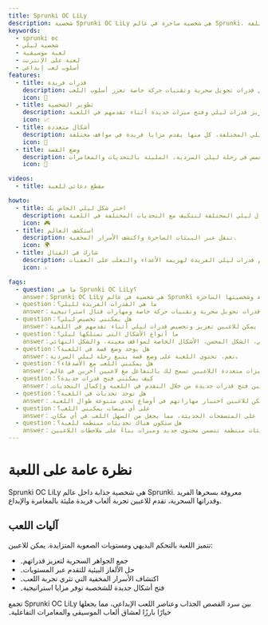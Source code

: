 ```yaml
---
title: Sprunki OC LiLy
description: شخصية Sprunki OC LiLy هي شخصية ساحرة في عالم Sprunki، معروفة بسحرها الفريد وقدراتها الفريدة. يمكن للاعبين استكشاف عالمها السحري والمشاركة في أسلوب لعب استراتيجي وفتح تحولات مختلفة.
keywords:
  - sprunki oc
  - شخصية ليلي
  - لعبة موسيقية
  - لعبة على الإنترنت
  - أسلوب لعب إبداعي
features:
  - title: قدرات فريدة
    description: تمتلك ليلي قدرات تحويل سحرية وتقنيات حركة خاصة تعزز أسلوب اللعب.
    icon: 🌟
  - title: تطوير الشخصية
    description: يمكن للاعبين تعزيز قدرات ليلي وفتح ميزات جديدة أثناء تقدمهم في اللعبة.
    icon: 📈
  - title: أشكال متعددة
    description: تجربة أشكال ليلي المختلفة، كل منها يقدم مزايا فريدة في مواقف مختلفة.
    icon: 🔄
  - title: وضع القصة
    description: انغمس في رحلة ليلي السردية، المليئة بالتحديات والمغامرات.
    icon: 📖

videos:
  - title: مقطع دعائي للعبة

howto:
  - title: اختر شكل ليلي الخاص بك
    description: اختر من أشكال ليلي المختلفة لتتكيف مع التحديات المختلفة في اللعبة.
    icon: 🎮
  - title: استكشف العالم
    description: تنقل عبر البيئات الساحرة واكتشف الأسرار المخفية.
    icon: 🌍
  - title: شارك في القتال
    description: استخدم قدرات ليلي الفريدة لهزيمة الأعداء والتغلب على العقبات.
    icon: ⚔️

faqs:
  - question: ما هي Sprunki OC LiLy؟
    answer：Sprunki OC LiLy هي شخصية في عالم Sprunki معروفة بقدراتها السحرية وشخصيتها الساحرة。
  - question：ما هي القدرات الفريدة لليلي؟
    answer：تمتلك ليلي قدرات تحويل سحرية وتقنيات حركة خاصة ومهارات قتال استراتيجية。
  - question：هل يمكنني تخصيص ليلي؟
    answer：نعم، يمكن للاعبين تعزيز وتخصيص قدرات ليلي أثناء تقدمهم في اللعبة。
  - question：ما أنواع الأشكال التي تمتلكها ليلي؟
    answer：تمتلك ليلي أشكالًا متعددة، بما في ذلك الشكل الأساسي، الشكل المحسن، الأشكال الخاصة لمواقف معينة، والشكل النهائي。
  - question：هل يوجد وضع قصة في اللعبة؟
    answer：نعم، تحتوي اللعبة على وضع قصة يتبع رحلة ليلي السردية。
  - question：هل يمكنني اللعب مع الأصدقاء؟
    answer：نعم، هناك ميزات متعددة اللاعبين تسمح لك بالتفاعل مع لاعبين آخرين في عالم Sprunki。
  - question：كيف يمكنني فتح قدرات جديدة؟
    answer：يمكن للاعبين فتح قدرات جديدة من خلال التقدم في اللعبة وإكمال التحديات۔
  - question：هل توجد تحديات في اللعبة؟
    answer：نعم، يمكن للاعبين اختبار مهاراتهم في أوضاع تحدي متنوعة طوال اللعبة۔
  - question：على أي منصات يمكنني اللعب؟
    answer：اللعبة متاحة على المتصفحات الحديثة، مما يجعل من السهل اللعب في أي مكان۔
  - question：هل ستكون هناك تحديثات منتظمة للعبة؟
    answer：نعم، يخطط المطورون لإصدار تحديثات منتظمة تتضمن محتوى جديد وميزات بناءً على ملاحظات اللاعبين۔
---
```


# نظرة عامة على اللعبة

Sprunki OC LiLy هي شخصية جذابة داخل عالم Sprunki. معروفة بسحرها الفريد وقدراتها السحرية، تقدم للاعبين تجربة ألعاب فريدة مليئة بالمغامرة والإبداع.

## آليات اللعب

تتميز اللعبة بالتحكم البديهي ومستويات الصعوبة المتزايدة. يمكن للاعبين:

- جمع الجواهر السحرية لتعزيز قدراتهم۔
- حل الألغاز البيئية للتقدم عبر المستويات۔
- اكتشاف الأسرار المخفية التي تثري تجربة اللعب۔
- فتح أشكال جديدة للشخصية توفر مزايا استراتيجية۔

تجمع Sprunki OC LiLy بين سرد القصص الجذاب وعناصر اللعب الإبداعي، مما يجعلها خيارًا بارزًا لعشاق ألعاب الموسيقى والمغامرات التفاعلية۔
